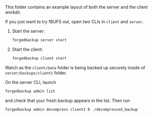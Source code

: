 This folder contains an example layout of both the server and the client workdir.

If you just want to try fBUFS out, open two CLIs in `client` and `server`.

1. Start the server:

    ```sh
    forgedbackup server start
    ```

2. Start the client:

    ```sh
    forgedbackup client start
    ```

Watch as the `client/data` folder is being backed up securely inside of `server/backups/client1` folder.

On the server CLI, launch
```sh
forgedbackup admin list
```
and check that your fresh backup appears in the list. Then run
```sh
forgedbackup admin decompress client1 0 ./decompressed_backup
```